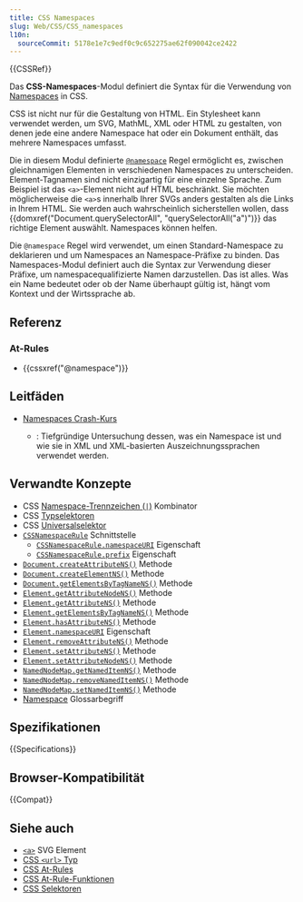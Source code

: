 ```yaml
---
title: CSS Namespaces
slug: Web/CSS/CSS_namespaces
l10n:
  sourceCommit: 5178e1e7c9edf0c9c652275ae62f090042ce2422
---
```


{{CSSRef}}

Das **CSS-Namespaces**-Modul definiert die Syntax für die Verwendung von [Namespaces](/de/docs/Glossary/namespace) in CSS.

CSS ist nicht nur für die Gestaltung von HTML. Ein Stylesheet kann verwendet werden, um SVG, MathML, XML oder HTML zu gestalten, von denen jede eine andere Namespace hat oder ein Dokument enthält, das mehrere Namespaces umfasst.

Die in diesem Modul definierte [`@namespace`](/de/docs/Web/CSS/@namespace) Regel ermöglicht es, zwischen gleichnamigen Elementen in verschiedenen Namespaces zu unterscheiden. Element-Tagnamen sind nicht einzigartig für eine einzelne Sprache. Zum Beispiel ist das `<a>`-Element nicht auf HTML beschränkt. Sie möchten möglicherweise die `<a>`s innerhalb Ihrer SVGs anders gestalten als die Links in Ihrem HTML. Sie werden auch wahrscheinlich sicherstellen wollen, dass {{domxref("Document.querySelectorAll", "querySelectorAll(\"a\")")}} das richtige Element auswählt. Namespaces können helfen.

Die `@namespace` Regel wird verwendet, um einen Standard-Namespace zu deklarieren und um Namespaces an Namespace-Präfixe zu binden. Das Namespaces-Modul definiert auch die Syntax zur Verwendung dieser Präfixe, um namespacequalifizierte Namen darzustellen. Das ist alles. Was ein Name bedeutet oder ob der Name überhaupt gültig ist, hängt vom Kontext und der Wirtssprache ab.

## Referenz

### At-Rules

- {{cssxref("@namespace")}}

## Leitfäden

- [Namespaces Crash-Kurs](/de/docs/Web/SVG/Namespaces_Crash_Course)

  - : Tiefgründige Untersuchung dessen, was ein Namespace ist und wie sie in XML und XML-basierten Auszeichnungssprachen verwendet werden.

## Verwandte Konzepte

- CSS [Namespace-Trennzeichen (`|`)](/de/docs/Web/CSS/Namespace_separator) Kombinator
- CSS [Typselektoren](/de/docs/Web/CSS/Type_selectors)
- CSS [Universalselektor](/de/docs/Web/CSS/Universal_selectors)
- [`CSSNamespaceRule`](/de/docs/Web/API/CSSNamespaceRule) Schnittstelle
  - [`CSSNamespaceRule.namespaceURI`](/de/docs/Web/API/CSSNamespaceRule/namespaceURI) Eigenschaft
  - [`CSSNamespaceRule.prefix`](/de/docs/Web/API/CSSNamespaceRule/prefix) Eigenschaft
- [`Document.createAttributeNS()`](/de/docs/Web/API/Document/createAttributeNS) Methode
- [`Document.createElementNS()`](/de/docs/Web/API/Document/createElementNS) Methode
- [`Document.getElementsByTagNameNS()`](/de/docs/Web/API/Document/getElementsByTagNameNS) Methode
- [`Element.getAttributeNodeNS()`](/de/docs/Web/API/Element/getAttributeNodeNS) Methode
- [`Element.getAttributeNS()`](/de/docs/Web/API/Element/getAttributeNS) Methode
- [`Element.getElementsByTagNameNS()`](/de/docs/Web/API/Element/getElementsByTagNameNS) Methode
- [`Element.hasAttributeNS()`](/de/docs/Web/API/Element/hasAttributeNS) Methode
- [`Element.namespaceURI`](/de/docs/Web/API/Element/namespaceURI) Eigenschaft
- [`Element.removeAttributeNS()`](/de/docs/Web/API/Element/removeAttributeNS) Methode
- [`Element.setAttributeNS()`](/de/docs/Web/API/Element/setAttributeNS) Methode
- [`Element.setAttributeNodeNS()`](/de/docs/Web/API/Element/setAttributeNodeNS) Methode
- [`NamedNodeMap.getNamedItemNS()`](/de/docs/Web/API/NamedNodeMap/getNamedItemNS) Methode
- [`NamedNodeMap.removeNamedItemNS()`](/de/docs/Web/API/NamedNodeMap/removeNamedItemNS) Methode
- [`NamedNodeMap.setNamedItemNS()`](/de/docs/Web/API/NamedNodeMap/setNamedItemNS) Methode
- [Namespace](/de/docs/Glossary/Namespace) Glossarbegriff

## Spezifikationen

{{Specifications}}

## Browser-Kompatibilität

{{Compat}}

## Siehe auch

- [`<a>`](/de/docs/Web/SVG/Element/a#example) SVG Element
- [CSS `<url>` Typ](/de/docs/Web/CSS/url_value)
- [CSS At-Rules](/de/docs/Web/CSS/At-rule)
- [CSS At-Rule-Funktionen](/de/docs/Web/CSS/At-rule-functions)
- [CSS Selektoren](/de/docs/Web/CSS/CSS_selectors)
